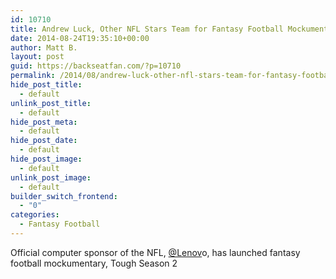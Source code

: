 ```yaml
---
id: 10710
title: Andrew Luck, Other NFL Stars Team for Fantasy Football Mockumentary
date: 2014-08-24T19:35:10+00:00
author: Matt B.
layout: post
guid: https://backseatfan.com/?p=10710
permalink: /2014/08/andrew-luck-other-nfl-stars-team-for-fantasy-football-mockumentary/
hide_post_title:
  - default
unlink_post_title:
  - default
hide_post_meta:
  - default
hide_post_date:
  - default
hide_post_image:
  - default
unlink_post_image:
  - default
builder_switch_frontend:
  - "0"
categories:
  - Fantasy Football
---
```


<div class="entry">
  <p>
    Official computer sponsor of the NFL, <a href="https://twitter.com/lenovo">@Lenov</a>o, has launched fantasy football mockumentary, Tough Season 2
  </p>

  <p>
  </p>
</div>
